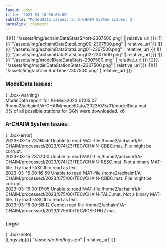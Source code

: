 ```yaml
---
layout: post
title: "2023-03-16 00:00:00"
subtitle: "ModelData Issues: 1; A-CHAIM System Issues: 5"
permalink: /latest/
---
```


![]({{ "/assets/img/achaimDataStatsShort-2307500.png" | relative_url }})
![]({{ "/assets/img/achaimDataStatsLong00-2307500.png" | relative_url }})
![]({{ "/assets/img/achaimDataStatsLong01-2307500.png" | relative_url }})
![]({{ "/assets/img/achaimDataStatsLong02-2307500.png" | relative_url }})
![]({{ "/assets/img/modelDataDataStats-2307500.png" | relative_url }})
![]({{ "/assets/img/modelDataStationStats-2307500.png" | relative_url }})
![]({{ "/assets/img/achaimRunTime-2307500.png" | relative_url }})

### ModelData Issues:  
  
{: .box-warning}  
 ModelData report for 16-Mar-2023 01:05:07   
 /home2/achaim1/A-CHAIM/modelData/2023/075/01/modelData.mat   
 0% of all possible stations for QGN were downloaded. x6   
  
### A-CHAIM System Issues:  
  
{: .box-error}  
2023-03-15 23:16:56 Unable to read MAT-file /home2/achaim1/A-CHAIM/processed/2023/074/23/TEC/CHAIN-CBBC.mat. File might be corrupt.  
2023-03-15 23:17:00 Unable to read MAT-file /home2/achaim1/A-CHAIM/processed/2023/074/23/TEC/CHAIN-RESC.mat. Not a binary MAT-file. Try load -ASCII to read as text.  
2023-03-16 00:16:59 Unable to read MAT-file /home2/achaim1/A-CHAIM/processed/2023/075/00/TEC/CHAIN-CBBC.mat. File might be corrupt.  
2023-03-16 00:17:05 Unable to read MAT-file /home2/achaim1/A-CHAIM/processed/2023/075/00/TEC/CHAIN-TALC.mat. Not a binary MAT-file. Try load -ASCII to read as text.  
2023-03-16 00:58:12 Cannot read file /home2/achaim1/A-CHAIM/processed/2023/075/00/TEC/IGS-THU2.mat.  

### Logs:  
  
{: .box-note}  
[Logs.zip]({{ "/assets/other/logs.zip" | relative_url }})  
